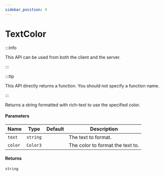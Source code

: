 ```yaml
---
sidebar_position: 9
---
```


# TextColor

:::info

This API can be used from both the client and the server.

:::

:::tip

This API directly returns a function. You should not specify a function name.

:::

Returns a string formatted with rich-text to use the specified color.

#### Parameters

| Name | Type | Default | Description |
| --- | --- | --- | --- |
| `text` | `string` | | The text to format. |
| `color` | `Color3` | | The color to format the text to. |

#### Returns
`string`